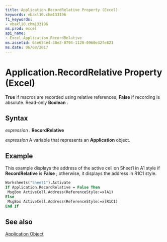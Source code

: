 ```yaml
---
title: Application.RecordRelative Property (Excel)
keywords: vbaxl10.chm133196
f1_keywords:
- vbaxl10.chm133196
ms.prod: excel
api_name:
- Excel.Application.RecordRelative
ms.assetid: 64e634e4-30e2-0794-1120-0960e32fe821
ms.date: 06/08/2017
---
```



# Application.RecordRelative Property (Excel)

 **True** if macros are recorded using relative references; **False** if recording is absolute. Read-only **Boolean** .


## Syntax

 _expression_ . **RecordRelative**

 _expression_ A variable that represents an **Application** object.


## Example

This example displays the address of the active cell on Sheet1 in A1 style if  **RecordRelative** is **False** ; otherwise, it displays the address in R1C1 style.


```vb
Worksheets("Sheet1").Activate 
If Application.RecordRelative = False Then 
 MsgBox ActiveCell.Address(ReferenceStyle:=xlA1) 
Else 
 MsgBox ActiveCell.Address(ReferenceStyle:=xlR1C1) 
End If
```


## See also


[Application Object](Excel.Application(objec).md)

